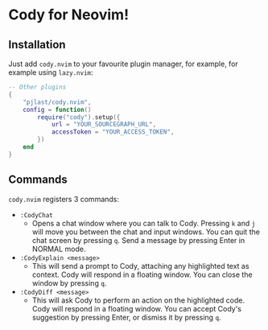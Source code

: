 # Cody for Neovim!

## Installation

Just add `cody.nvim` to your favourite plugin manager, for example, for example using `lazy.nvim`:

```lua
-- Other plugins
{
    "pjlast/cody.nvim",
    config = function()
        require("cody").setup({
            url = "YOUR_SOURCEGRAPH_URL",
            accessToken = "YOUR_ACCESS_TOKEN",
        })
    end
}
```

## Commands

`cody.nvim` registers 3 commands:

- `:CodyChat`
  - Opens a chat window where you can talk to Cody. Pressing `k` and `j` will move you between the chat and input windows. You can quit the chat screen  by pressing `q`. Send a message by pressing Enter in NORMAL mode.
- `:CodyExplain <message>`
  - This will send a prompt to Cody, attaching any highlighted text as context. Cody will respond in a floating window. You can close the window by pressing `q`.
- `:CodyDiff <message>`
  - This will ask Cody to perform an action on the highlighted code. Cody will respond in a floating window. You can accept Cody's suggestion by pressing Enter, or dismiss it by pressing `q`.
